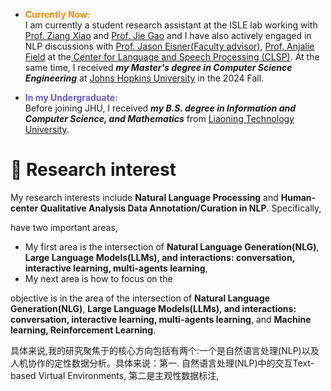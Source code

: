 
- <span style="color:#FF8C00; font-weight: bold;"> Currently Now:</span>\
  I am currently a student research assistant at the ISLE lab working with [Prof. Ziang Xiao](https://www.ziangxiao.com/) and [Prof. Jie Gao](https://gaojie058.github.io/) and I have also actively engaged in NLP discussions with [Prof. Jason Eisner(Faculty advisor)](https://www.cs.jhu.edu/~jason/), [Prof. Anjalie Field](https://anjalief.github.io/index.html) at the[ Center for Language and Speech Processing (CLSP)](https://www.clsp.jhu.edu/). At the same time, I received ***my Master's degree in Computer Science Engineering*** at [Johns Hopkins University](https://www.jhu.edu/) in the 2024 Fall.

- <span style=" color:#6A5ACD; font-weight: bold;"> In my Undergraduate: </span>\
  Before joining JHU, I received  ***my B.S. degree in Information and Computer Science, and Mathematics*** from [Liaoning Technology University](https://en.lntu.edu.cn/).
  <!-- During my undergrad study, I spent time at the Institute of Mathematics and Systems Science and the Institute of Machine Learning and Data Mining, where I was advised by [Prof. Wei liu](https://www.researchgate.net/profile/Wei-Liu-523) and [Prof.Yu Zhang](https://www.researchgate.net/profile/Yu-Zhang-264) working in Multivariate Statistical Analysis, Machine Learning, Reinforcement Learning, Informatics Theory, Numerical Analysis, and Math Modeling and Optimization Algorithms field.-->
# 🤔 Research interest
My research interests include **Natural Language Processing** and **Human-center Qualitative Analysis Data Annotation/Curation in NLP**. Specifically,




have two important areas, 

- My first area is the intersection of **Natural Language Generation(NLG)**, **Large Language Models(LLMs), and interactions: conversation, interactive learning, multi-agents learning**,
- My next area is how to focus on the   

objective is in the area of the intersection of **Natural Language Generation(NLG)**, **Large Language Models(LLMs), and interactions: conversation, interactive learning, multi-agents learning**, and **Machine learning, Reinforcement Learning**.

具体来说,我的研究聚焦于的核心方向包括有两个:一个是自然语言处理(NLP)以及人机协作的定性数据分析。具体来说：第一. 自然语言处理(NLP)中的交互Text-based Virtual Environments,
第二是主观性数据标注,
